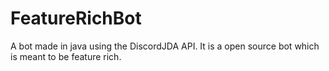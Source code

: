 # FeatureRichBot
A bot made in java using the DiscordJDA API. It is a open source bot which is meant to be feature rich.

